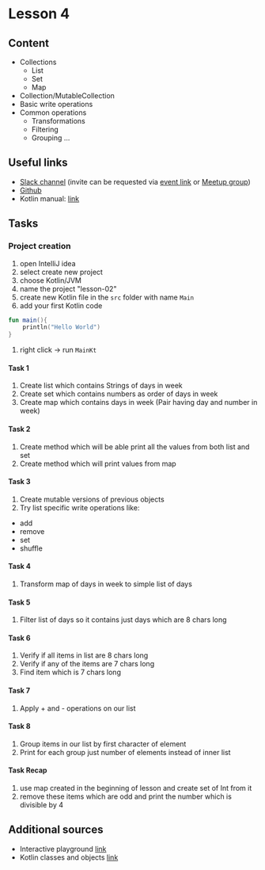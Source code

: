 # Lesson 4

## Content
- Collections
  - List
  - Set
  - Map
- Collection/MutableCollection
- Basic write operations
- Common operations
  - Transformations
  - Filtering
  - Grouping 
  ...

## Useful links
- [Slack channel](https://appport-academy.slack.com/) (invite can be requested via [event link](https://appport.cz/event/appport-academy/) or [Meetup group](https://www.meetup.com/Prague-Mobile-Development-Meetup/events/269765161/))
- [Github](https://github.com/Concur-Kotlin-Academy/academy2020)
- Kotlin manual: [link](https://kotlinlang.org/docs/reference/collections-overview.html)

## Tasks
### Project creation
1. open IntelliJ idea
1. select create new project
1. choose Kotlin/JVM
1. name the project "lesson-02"
1. create new Kotlin file in the `src` folder with name `Main`
1. add your first Kotlin code
```kotlin
fun main(){
    println("Hello World")
}
```
1. right click -> run `MainKt`

#### Task 1
1. Create list which contains Strings of days in week
1. Create set which contains numbers as order of days in week
1. Create map which contains days in week (Pair having day and number in week)

#### Task 2
1. Create method which will be able print all the values from both list and set
1. Create method which will print values from map

#### Task 3
1. Create mutable versions of previous objects
1. Try list specific write operations like:
  - add
  - remove
  - set
  - shuffle
  
#### Task 4
1. Transform map of days in week to simple list of days

#### Task 5
1. Filter list of days so it contains just days which are 8 chars long

#### Task 6
1. Verify if all items in list are 8 chars long
1. Verify if any of the items are 7 chars long
1. Find item which is 7 chars long

#### Task 7
1. Apply + and - operations on our list

#### Task 8
1. Group items in our list by first character of element
1. Print for each group just number of elements instead of inner list

#### Task Recap
1. use map created in the beginning of lesson and create set of Int from it
1. remove these items which are odd and print the number which is divisible by 4

## Additional sources
- Interactive playground [link](https://play.kotlinlang.org/koans/Introduction/Hello,%20world!/Task.kt)
- Kotlin classes and objects [link](https://www.programiz.com/kotlin-programming/class-objects)
